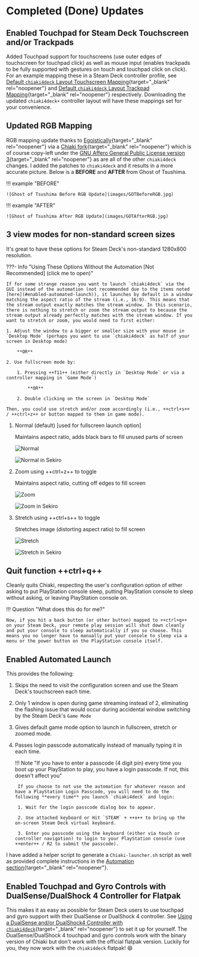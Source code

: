 # Completed (Done) Updates

## Enabled Touchpad for Steam Deck Touchscreen and/or Trackpads 

Added Touchpad support for touchscreens (use outer edges of touchscreen for touchpad click) as well as mouse input (enables trackpads to be fully supported with gestures on touch and touchpad click on click). For an example mapping these in a Steam Deck controller profile, see [Default `chiaki4deck` Layout Touchscreen Mapping](../setup/controlling.md#default-chiaki4deck-layout-touchscreen-mapping){target="_blank" rel="noopener"} and [Default `chiaki4deck` Layout Trackpad Mapping](../setup/controlling.md#default-chiaki4deck-layout-trackpad-mapping){target="_blank" rel="noopener"} respectively. Downloading the updated `chiaki4deck+` controller layout will have these mappings set for your convenience.

## Updated RGB Mapping

RGB mapping update thanks to [Egoistically](https://github.com/Egoistically){target="_blank" rel="noopener"} via a [Chiaki fork](https://github.com/Egoistically/chiaki){target="_blank" rel="noopener"} which is of course copy-left under the [GNU Affero General Public License version 3](https://www.gnu.org/licenses/agpl-3.0.html){target="_blank" rel="noopener"} as are all of the other `chiaki4deck` changes. I added the patches to `chiaki4deck` and it results in a more accurate picture. Below is a **BEFORE** and **AFTER** from Ghost of Tsushima.

!!! example "BEFORE"

    ![Ghost of Tsushima Before RGB Update](images/GOTBeforeRGB.jpg)

!!! example "AFTER"

    ![Ghost of Tsushima After RGB Update](images/GOTAfterRGB.jpg)

## 3 view modes for non-standard screen sizes 

It's great to have these options for Steam Deck's non-standard 1280x800 resolution.

???- Info "Using These Options Without the Automation [Not Recommended] (click me to open)"

    If for some strange reason you want to launch `chiaki4deck` via the GUI instead of the automation (not recommended due to the items noted [here](#enabled-automated-launch)), it launches by default in a window matching the aspect ratio of the stream (i.e., 16:9). This means that the stream output exactly matches the stream window. In this scenario, there is nothing to stretch or zoom the stream output to because the stream output already perfectly matches with the stream window. If you want to stretch or zoom, you would need to first either:

    1. Adjust the window to a bigger or smaller size with your mouse in `Desktop Mode` (perhaps you want to use `chiaki4deck` as half of your screen in Desktop mode)

        **OR**

    2. Use fullscreen mode by:

        1. Pressing ++f11++ (either directly in `Desktop Mode` or via a controller mapping in `Game Mode`)

            **OR**

        2. Double clicking on the screen in `Desktop Mode`

    Then, you could use stretch and/or zoom accordingly (i.e., ++ctrl+s++ / ++ctrl+z++ or button mapped to them in game mode).

1. Normal (default) [used for fullscreen launch option]

    Maintains aspect ratio, adds black bars to fill unused parts of screen

    ![Normal](images/Fullscreen.jpg)

    ![Normal in Sekiro](images/Sekiro_Fullscreen.jpg)

2. Zoom using ++ctrl+z++ to toggle

    Maintains aspect ratio, cutting off edges to fill screen

    ![Zoom](images/Zoom.jpg)

    ![Zoom in Sekiro](images/Sekiro_Zoom.jpg)

3. Stretch using ++ctrl+s++ to toggle

    Stretches image (distorting aspect ratio) to fill screen

    ![Stretch](images/Stretch.jpg)

    ![Stretch in Sekiro](images/SekiroStretch.jpg)

## Quit function ++ctrl+q++

Cleanly quits Chiaki, respecting the user's configuration option of either asking to put PlayStation console sleep, putting PlayStation console to sleep without asking, or leaving PlayStation console on. 

!!! Question "What does this do for me?"

    Now, if you hit a back button (or other button) mapped to ++ctrl+q++ on your Steam Deck, your remote play session will shut down cleanly and put your console to sleep automatically if you so choose. This means you no longer have to manually put your console to sleep via a menu or the power button on the PlayStation console itself.

## Enabled Automated Launch 

This provides the following:

1. Skips the need to visit the configuration screen and use the Steam Deck's touchscreen each time. 

2. Only 1 window is open during game streaming instead of 2, eliminating the flashing issue that would occur during accidental window switching by the Steam Deck's `Game Mode`

3. Gives default game mode option to launch in fullscreen, stretch or zoomed mode.

4. Passes login passcode automatically instead of manually typing it in each time.

    !!! Note "If you have to enter a passcode (4 digit pin) every time you boot up your PlayStation to play, you have a login passcode. If not, this doesn't affect you"
    
        If you choose to not use the automation for whatever reason and have a PlayStation Login Passcode, you will need to do the following **every time** you launch `chiaki4deck` and login:
            
        1. Wait for the login passcode dialog box to appear.
        
        2. Use attached keyboard or Hit `STEAM` + ++x++ to bring up the on-screen Steam Deck virtual keyboard.

        3. Enter you passcode using the keyboard (either via touch or controller navigation) to login to your PlayStation console (use ++enter++ / R2 to submit the passcode). 

I have added a helper script to generate a `Chiaki-launcher.sh` script as well as provided complete instructions in the [Automation section](../setup/automation.md){target="_blank" rel="noopener"}.

## Enabled Touchpad and Gyro Controls with DualSense/DualShock 4 Controller for Flatpak

This makes it as easy as possible for Steam Deck users to use touchpad and gyro support with their DualSense or DualShock 4 controller. See [Using a DualSense and/or DualShock4 Controller with `chiaki4deck`](../setup/controlling.md#using-a-dualsense-andor-dualshock4-controller-with-chiaki4deck){target="_blank" rel="noopener"} to set it up for yourself. 
The DualSense/DualShock 4 touchpad and gyro controls work with the binary version of Chiaki but don't work with the official flatpak version. Luckily for you, they now work with the `chiaki4deck` flatpak! :smile: